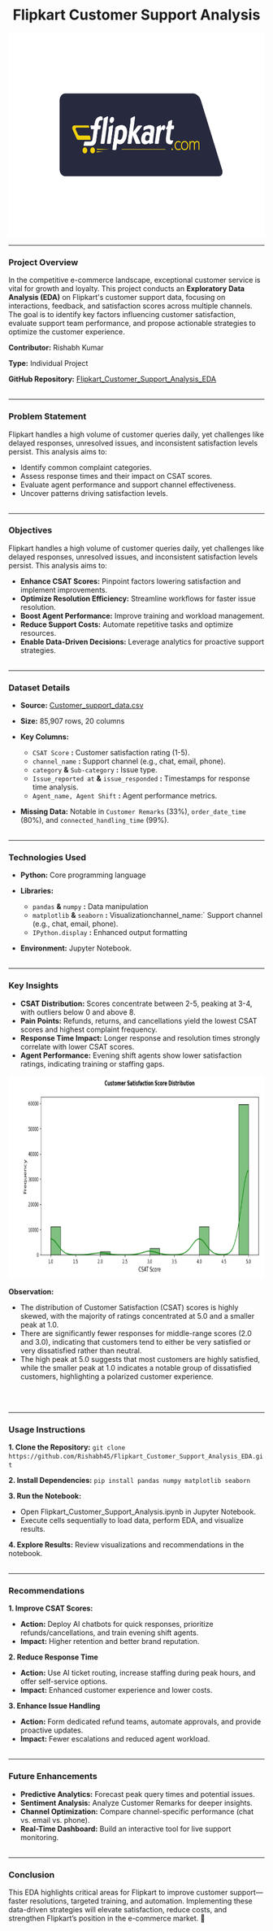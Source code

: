 <h1 style="text-align: center;">Flipkart Customer Support Analysis</h1>
<p align="center">
  <img src="https://github.com/Rishabh45/Flipkart_Customer_Support_Analysis_EDA/blob/main/flipkart_logo.png" width="700" height="400">
</p>

---
### Project Overview
In the competitive e-commerce landscape, exceptional customer service is vital for growth and loyalty. This project conducts an **Exploratory Data Analysis (EDA)** on Flipkart's customer support data, focusing on interactions, feedback, and satisfaction scores across multiple channels. The goal is to identify key factors influencing customer satisfaction, evaluate support team performance, and propose actionable strategies to optimize the customer experience.

**Contributor:** Rishabh Kumar

**Type:** Individual Project

**GitHub Repository:** [Flipkart_Customer_Support_Analysis_EDA](https://github.com/Rishabh45/Flipkart_Customer_Support_Analysis_EDA) <br><br>

---
### Problem Statement
Flipkart handles a high volume of customer queries daily, yet challenges like delayed responses, unresolved issues, and inconsistent satisfaction levels persist. This analysis aims to:
- Identify common complaint categories.
- Assess response times and their impact on CSAT scores.
- Evaluate agent performance and support channel effectiveness.
- Uncover patterns driving satisfaction levels. <br><br>

---
### Objectives
Flipkart handles a high volume of customer queries daily, yet challenges like delayed responses, unresolved issues, and inconsistent satisfaction levels persist. This analysis aims to:
- **Enhance CSAT Scores:** Pinpoint factors lowering satisfaction and implement improvements.
- **Optimize Resolution Efficiency:** Streamline workflows for faster issue resolution.
- **Boost Agent Performance:** Improve training and workload management.
- **Reduce Support Costs:** Automate repetitive tasks and optimize resources.
- **Enable Data-Driven Decisions:** Leverage analytics for proactive support strategies. <br><br>

---
### Dataset Details
- **Source:** [Customer_support_data.csv](https://raw.githubusercontent.com/Rishabh45/Flipkart_Customer_Support_Analysis_EDA/refs/heads/main/Customer_support_data.csv)

- **Size:** 85,907 rows, 20 columns
  
- **Key Columns:**
  - `CSAT Score` **:** Customer satisfaction rating (1-5).
  - `channel_name` **:** Support channel (e.g., chat, email, phone).
  - `category` **&** `Sub-category` **:** Issue type.
  - `Issue_reported at` **&** `issue_responded` **:** Timestamps for response time analysis.
  - `Agent_name, Agent Shift` **:** Agent performance metrics.

- **Missing Data:** Notable in `Customer Remarks` (33%), `order_date_time` (80%), and `connected_handling_time` (99%). <br><br>

---
### Technologies Used
- **Python:** Core programming language
  
- **Libraries:**
  - `pandas` **&** `numpy` **:** Data manipulation
  - `matplotlib` **&** `seaborn` **:** Visualizationchannel_name:` Support channel (e.g., chat, email, phone).
  - `IPython.display` **:** Enhanced output formatting

- **Environment:** Jupyter Notebook. <br><br>

---
### Key Insights
- **CSAT Distribution:** Scores concentrate between 2-5, peaking at 3-4, with outliers below 0 and above 8.
- **Pain Points:** Refunds, returns, and cancellations yield the lowest CSAT scores and highest complaint frequency.
- **Response Time Impact:** Longer response and resolution times strongly correlate with lower CSAT scores.
- **Agent Performance:** Evening shift agents show lower satisfaction ratings, indicating training or staffing gaps.
<p align="center">
  <img src="https://github.com/Rishabh45/Flipkart_Customer_Support_Analysis_EDA/blob/main/CSAT%20Score%20Distribution.PNG" width="800" height="400">
</p>
<p><b>Observation: </b>
<ul>
  <li>The distribution of Customer Satisfaction (CSAT) scores is highly skewed, with the majority of ratings concentrated at 5.0 and a smaller peak at 1.0.</li>
  <li>There are significantly fewer responses for middle-range scores (2.0 and 3.0), indicating that customers tend to either be very satisfied or very dissatisfied rather than neutral.</li>
  <li>The high peak at 5.0 suggests that most customers are highly satisfied, while the smaller peak at 1.0 indicates a notable group of dissatisfied customers, highlighting a polarized customer experience.</li>
</ul>
</p> <br><br>

---
### Usage Instructions
**1. Clone the Repository:** `git clone https://github.com/Rishabh45/Flipkart_Customer_Support_Analysis_EDA.git`
  
**2. Install Dependencies:** `pip install pandas numpy matplotlib seaborn`

**3. Run the Notebook:**
  - Open Flipkart_Customer_Support_Analysis.ipynb in Jupyter Notebook.
  - Execute cells sequentially to load data, perform EDA, and visualize results.

**4. Explore Results:** Review visualizations and recommendations in the notebook. <br><br>

---
### Recommendations
**1. Improve CSAT Scores:**
  - **Action:** Deploy AI chatbots for quick responses, prioritize refunds/cancellations, and train evening shift agents.
  - **Impact:** Higher retention and better brand reputation.
  
**2. Reduce Response Time**
  - **Action:** Use AI ticket routing, increase staffing during peak hours, and offer self-service options.
  - **Impact:** Enhanced customer experience and lower costs.

**3. Enhance Issue Handling**
  - **Action:** Form dedicated refund teams, automate approvals, and provide proactive updates.
  - **Impact:** Fewer escalations and reduced agent workload. <br><br>

---
### Future Enhancements
- **Predictive Analytics:** Forecast peak query times and potential issues.
- **Sentiment Analysis:** Analyze Customer Remarks for deeper insights.
- **Channel Optimization:** Compare channel-specific performance (chat vs. email vs. phone).
- **Real-Time Dashboard:** Build an interactive tool for live support monitoring. <br><br>

---
### Conclusion
This EDA highlights critical areas for Flipkart to improve customer support—faster resolutions, targeted training, and automation. Implementing these data-driven strategies will elevate satisfaction, reduce costs, and strengthen Flipkart’s position in the e-commerce market. 🚀
